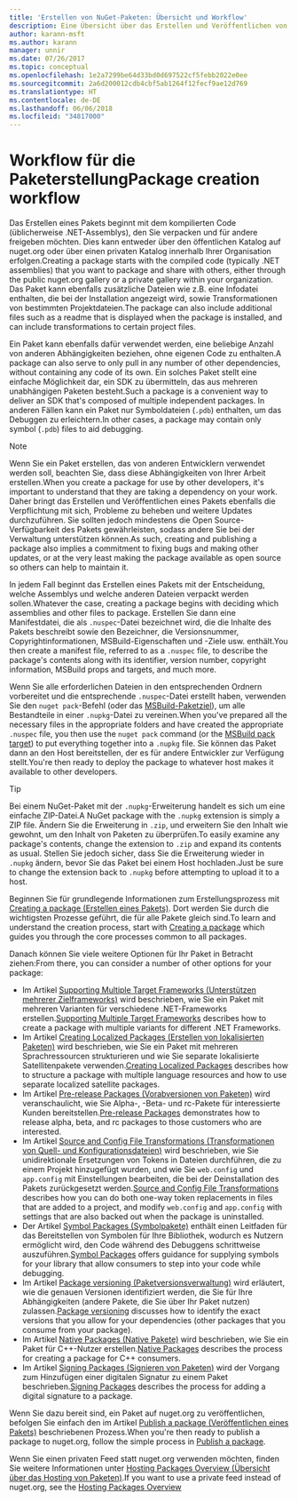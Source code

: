```yaml
---
title: 'Erstellen von NuGet-Paketen: Übersicht und Workflow'
description: Eine Übersicht über das Erstellen und Veröffentlichen von NuGet-Paketen, die Links zu anderen spezifischen Teilen des Prozesses enthält.
author: karann-msft
ms.author: karann
manager: unnir
ms.date: 07/26/2017
ms.topic: conceptual
ms.openlocfilehash: 1e2a7299be64d33bd0d697522cf5febb2022e0ee
ms.sourcegitcommit: 2a6d200012cdb4cbf5ab1264f12fecf9ae12d769
ms.translationtype: HT
ms.contentlocale: de-DE
ms.lasthandoff: 06/06/2018
ms.locfileid: "34817000"
---
```

# <a name="package-creation-workflow"></a><span data-ttu-id="1a16e-103">Workflow für die Paketerstellung</span><span class="sxs-lookup"><span data-stu-id="1a16e-103">Package creation workflow</span></span>

<span data-ttu-id="1a16e-104">Das Erstellen eines Pakets beginnt mit dem kompilierten Code (üblicherweise .NET-Assemblys), den Sie verpacken und für andere freigeben möchten. Dies kann entweder über den öffentlichen Katalog auf nuget.org oder über einen privaten Katalog innerhalb Ihrer Organisation erfolgen.</span><span class="sxs-lookup"><span data-stu-id="1a16e-104">Creating a package starts with the compiled code (typically .NET assemblies) that you want to package and share with others, either through the public nuget.org gallery or a private gallery within your organization.</span></span> <span data-ttu-id="1a16e-105">Das Paket kann ebenfalls zusätzliche Dateien wie z.B. eine Infodatei enthalten, die bei der Installation angezeigt wird, sowie Transformationen von bestimmten Projektdateien.</span><span class="sxs-lookup"><span data-stu-id="1a16e-105">The package can also include additional files such as a readme that is displayed when the package is installed, and can include transformations to certain project files.</span></span>

<span data-ttu-id="1a16e-106">Ein Paket kann ebenfalls dafür verwendet werden, eine beliebige Anzahl von anderen Abhängigkeiten beziehen, ohne eigenen Code zu enthalten.</span><span class="sxs-lookup"><span data-stu-id="1a16e-106">A package can also serve to only pull in any number of other dependencies, without containing any code of its own.</span></span> <span data-ttu-id="1a16e-107">Ein solches Paket stellt eine einfache Möglichkeit dar, ein SDK zu übermitteln, das aus mehreren unabhängigen Paketen besteht.</span><span class="sxs-lookup"><span data-stu-id="1a16e-107">Such a package is a convenient way to deliver an SDK that's composed of multiple independent packages.</span></span> <span data-ttu-id="1a16e-108">In anderen Fällen kann ein Paket nur Symboldateien (`.pdb`) enthalten, um das Debuggen zu erleichtern.</span><span class="sxs-lookup"><span data-stu-id="1a16e-108">In other cases, a package may contain only symbol (`.pdb`) files to aid debugging.</span></span>

> [!Note]
> <span data-ttu-id="1a16e-109">Wenn Sie ein Paket erstellen, das von anderen Entwicklern verwendet werden soll, beachten Sie, dass diese Abhängigkeiten von Ihrer Arbeit erstellen.</span><span class="sxs-lookup"><span data-stu-id="1a16e-109">When you create a package for use by other developers, it's important to understand that they are taking a dependency on your work.</span></span> <span data-ttu-id="1a16e-110">Daher bringt das Erstellen und Veröffentlichen eines Pakets ebenfalls die Verpflichtung mit sich, Probleme zu beheben und weitere Updates durchzuführen. Sie sollten jedoch mindestens die Open Source-Verfügbarkeit des Pakets gewährleisten, sodass andere Sie bei der Verwaltung unterstützen können.</span><span class="sxs-lookup"><span data-stu-id="1a16e-110">As such, creating and publishing a package also implies a commitment to fixing bugs and making other updates, or at the very least making the package available as open source so others can help to maintain it.</span></span>

<span data-ttu-id="1a16e-111">In jedem Fall beginnt das Erstellen eines Pakets mit der Entscheidung, welche Assemblys und welche anderen Dateien verpackt werden sollen.</span><span class="sxs-lookup"><span data-stu-id="1a16e-111">Whatever the case, creating a package begins with deciding which assemblies and other files to package.</span></span> <span data-ttu-id="1a16e-112">Erstellen Sie dann eine Manifestdatei, die als `.nuspec`-Datei bezeichnet wird, die die Inhalte des Pakets beschreibt sowie den Bezeichner, die Versionsnummer, Copyrightinformationen, MSBuild-Eigenschaften und -Ziele usw. enthält.</span><span class="sxs-lookup"><span data-stu-id="1a16e-112">You then create a manifest file, referred to as a `.nuspec` file, to describe the package's contents along with its identifier, version number, copyright information, MSBuild props and targets, and much more.</span></span>

<span data-ttu-id="1a16e-113">Wenn Sie alle erforderlichen Dateien in den entsprechenden Ordnern vorbereitet und die entsprechende `.nuspec`-Datei erstellt haben, verwenden Sie den `nuget pack`-Befehl (oder das [MSBuild-Paketziel](../reference/msbuild-targets.md)), um alle Bestandteile in einer `.nupkg`-Datei zu vereinen.</span><span class="sxs-lookup"><span data-stu-id="1a16e-113">When you've prepared all the necessary files in the appropriate folders and have created the appropriate `.nuspec` file, you then use the `nuget pack` command (or the [MSBuild pack target](../reference/msbuild-targets.md)) to put everything together into a `.nupkg` file.</span></span> <span data-ttu-id="1a16e-114">Sie können das Paket dann an den Host bereitstellen, der es für andere Entwickler zur Verfügung stellt.</span><span class="sxs-lookup"><span data-stu-id="1a16e-114">You're then ready to deploy the package to whatever host makes it available to other developers.</span></span>

> [!Tip]
> <span data-ttu-id="1a16e-115">Bei einem NuGet-Paket mit der `.nupkg`-Erweiterung handelt es sich um eine einfache ZIP-Datei.</span><span class="sxs-lookup"><span data-stu-id="1a16e-115">A NuGet package with the `.nupkg` extension is simply a ZIP file.</span></span> <span data-ttu-id="1a16e-116">Ändern Sie die Erweiterung in `.zip`, und erweitern Sie den Inhalt wie gewohnt, um den Inhalt von Paketen zu überprüfen.</span><span class="sxs-lookup"><span data-stu-id="1a16e-116">To easily examine any package's contents, change the extension to `.zip` and expand its contents as usual.</span></span> <span data-ttu-id="1a16e-117">Stellen Sie jedoch sicher, dass Sie die Erweiterung wieder in `.nupkg` ändern, bevor Sie das Paket bei einem Host hochladen.</span><span class="sxs-lookup"><span data-stu-id="1a16e-117">Just be sure to change the extension back to `.nupkg` before attempting to upload it to a host.</span></span>

<span data-ttu-id="1a16e-118">Beginnen Sie für grundlegende Informationen zum Erstellungsprozess mit [Creating a package (Erstellen eines Pakets)](../create-packages/creating-a-package.md). Dort werden Sie durch die wichtigsten Prozesse geführt, die für alle Pakete gleich sind.</span><span class="sxs-lookup"><span data-stu-id="1a16e-118">To learn and understand the creation process, start with [Creating a package](../create-packages/creating-a-package.md) which guides you through the core processes common to all packages.</span></span>

<span data-ttu-id="1a16e-119">Danach können Sie viele weitere Optionen für Ihr Paket in Betracht ziehen:</span><span class="sxs-lookup"><span data-stu-id="1a16e-119">From there, you can consider a number of other options for your package:</span></span>

- <span data-ttu-id="1a16e-120">Im Artikel [Supporting Multiple Target Frameworks (Unterstützen mehrerer Zielframeworks)](../create-packages/supporting-multiple-target-frameworks.md) wird beschrieben, wie Sie ein Paket mit mehreren Varianten für verschiedene .NET-Frameworks erstellen.</span><span class="sxs-lookup"><span data-stu-id="1a16e-120">[Supporting Multiple Target Frameworks](../create-packages/supporting-multiple-target-frameworks.md) describes how to create a package with multiple variants for different .NET Frameworks.</span></span>
- <span data-ttu-id="1a16e-121">Im Artikel [Creating Localized Packages (Erstellen von lokalisierten Paketen)](../create-packages/creating-localized-packages.md) wird beschrieben, wie Sie ein Paket mit mehreren Sprachressourcen strukturieren und wie Sie separate lokalisierte Satellitenpakete verwenden.</span><span class="sxs-lookup"><span data-stu-id="1a16e-121">[Creating Localized Packages](../create-packages/creating-localized-packages.md) describes how to structure a package with multiple language resources and how to use separate localized satellite packages.</span></span>
- <span data-ttu-id="1a16e-122">Im Artikel [Pre-release Packages (Vorabversionen von Paketen)](../create-packages/prerelease-packages.md) wird veranschaulicht, wie Sie Alpha-, -Beta- und rc-Pakete für interessierte Kunden bereitstellen.</span><span class="sxs-lookup"><span data-stu-id="1a16e-122">[Pre-release Packages](../create-packages/prerelease-packages.md) demonstrates how to release alpha, beta, and rc packages to those customers who are interested.</span></span>
- <span data-ttu-id="1a16e-123">Im Artikel [Source and Config File Transformations (Transformationen von Quell- und Konfigurationsdateien)](../create-packages/source-and-config-file-transformations.md) wird beschrieben, wie Sie unidirektionale Ersetzungen von Tokens in Dateien durchführen, die zu einem Projekt hinzugefügt wurden, und wie Sie `web.config` und `app.config` mit Einstellungen bearbeiten, die bei der Deinstallation des Pakets zurückgesetzt werden.</span><span class="sxs-lookup"><span data-stu-id="1a16e-123">[Source and Config File Transformations](../create-packages/source-and-config-file-transformations.md) describes how you can do both one-way token replacements in files that are added to a project, and modify `web.config` and `app.config` with settings that are also backed out when the package is uninstalled.</span></span>
- <span data-ttu-id="1a16e-124">Der Artikel [Symbol Packages (Symbolpakete)](../create-packages/symbol-packages.md) enthält einen Leitfaden für das Bereitstellen von Symbolen für Ihre Bibliothek, wodurch es Nutzern ermöglicht wird, den Code während des Debuggens schrittweise auszuführen.</span><span class="sxs-lookup"><span data-stu-id="1a16e-124">[Symbol Packages](../create-packages/symbol-packages.md) offers guidance for supplying symbols for your library that allow consumers to step into your code while debugging.</span></span>
- <span data-ttu-id="1a16e-125">Im Artikel [Package versioning (Paketversionsverwaltung)](../reference/package-versioning.md) wird erläutert, wie die genauen Versionen identifiziert werden, die Sie für Ihre Abhängigkeiten (andere Pakete, die Sie über Ihr Paket nutzen) zulassen.</span><span class="sxs-lookup"><span data-stu-id="1a16e-125">[Package versioning](../reference/package-versioning.md) discusses how to identify the exact versions that you allow for your dependencies (other packages that you consume from your package).</span></span>
- <span data-ttu-id="1a16e-126">Im Artikel [Native Packages (Native Pakete)](../create-packages/native-packages.md) wird beschrieben, wie Sie ein Paket für C++-Nutzer erstellen.</span><span class="sxs-lookup"><span data-stu-id="1a16e-126">[Native Packages](../create-packages/native-packages.md) describes the process for creating a package for C++ consumers.</span></span>
- <span data-ttu-id="1a16e-127">Im Artikel [Signing Packages (Signieren von Paketen)](../create-packages/sign-a-package.md) wird der Vorgang zum Hinzufügen einer digitalen Signatur zu einem Paket beschrieben.</span><span class="sxs-lookup"><span data-stu-id="1a16e-127">[Signing Packages](../create-packages/sign-a-package.md) describes the process for adding a digital signature to a package.</span></span>

<span data-ttu-id="1a16e-128">Wenn Sie dazu bereit sind, ein Paket auf nuget.org zu veröffentlichen, befolgen Sie einfach den im Artikel [Publish a package (Veröffentlichen eines Pakets)](../create-packages/publish-a-package.md) beschriebenen Prozess.</span><span class="sxs-lookup"><span data-stu-id="1a16e-128">When you're then ready to publish a package to nuget.org, follow the simple process in [Publish a package](../create-packages/publish-a-package.md).</span></span>

<span data-ttu-id="1a16e-129">Wenn Sie einen privaten Feed statt nuget.org verwenden möchten, finden Sie weitere Informationen unter [Hosting Packages Overview (Übersicht über das Hosting von Paketen)](../hosting-packages/overview.md).</span><span class="sxs-lookup"><span data-stu-id="1a16e-129">If you want to use a private feed instead of nuget.org, see the [Hosting Packages Overview](../hosting-packages/overview.md)</span></span>
